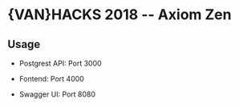 # {VAN}HACKS 2018 -- Axiom Zen


## Usage

- Postgrest API: Port 3000

- Fontend: Port 4000

- Swagger UI: Port 8080
